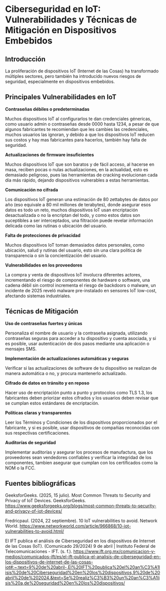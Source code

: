 # Ciberseguridad en IoT: Vulnerabilidades y Técnicas de Mitigación en Dispositivos Embebidos

## Introducción

La proliferación de dispositivos IoT (Internet de las Cosas) ha transformado múltiples sectores, pero también ha introducido nuevos riesgos de seguridad, especialmente en dispositivos embebidos.

## Principales Vulnerabilidades en IoT

**Contraseñas débiles o predeterminadas**

Muchos dispositivos IoT al configurarlos te dan credenciales génericas, como usuario admin o contraseñas desde 0000 hasta 1234, a pesar de que algunos fabricantes te recomiendan que les cambies las credenciales, muchos usuarios las ignoran, y debido a que los dispositivos IoT reducen sus costos y hay mas fabricantes para hacerlos, también hay falta de seguridad. 

**Actualizaciones de firmware insuficientes**

Muchos dispositivos IoT que son baratos y de fácil acceso, al hacerse en masa, reciben pocas o nulas actualizaciones, en la actualidad, esto es demasiado peligroso, pues las herramientas de cracking evolucionan cada día más rápido, dejando dispositivos vulnerables a estas herramientas.

**Comunicación no cifrada**

Los dispositivos IoT generan una estimación de 80 zettabytes de datos por año (eso equivale a 80 mil millones de terabytes), donde asegurar esos datos es todo un reto, muchos dispositivos IoT usan encriptación desactualizada o no la encriptan del todo, y como estos datos son suceptibles a ser interceptados, una filtración puede revelar información delicada como las rutinas o ubicación del usuario.

**Falta de protecciones de privacidad**

Muchos dispositivos IoT toman demasiados datos personales, como ubicación, salud y rutinas del usuario, esto sin una clara politica de transparencia o sin la concientización del usuario.

**Vulnerabilidades en los proveedores**

La compra y venta de dispositivos IoT involucra diferentes actores, incrementando el riesgo de componentes de hardware o software, una cadena débil sin control incrementa el riesgo de backdoors o malware, un incidente de 2025 reveló malware pre-instalado en sensores IoT low-cost, afectando sistemas industriales.

## Técnicas de Mitigación

**Uso de contraseñas fuertes y únicas**

Personaliza el nombre de usuario y la contraseña asignada, utilizando contraseñas seguras para acceder a tu dispositivo y cuenta asociada, y si es posible, usar autenticación de dos pasos mediante una aplicación o mensajes SMS.

**Implementación de actualizaciones automáticas y seguras**

Verificar si las actualizaciones de software de tu dispositivo se realizan de manera automática o no, y procura mantenerlo actualizado.

**Cifrado de datos en tránsito y en reposo**

Hacer uso de encriptación punto a punto y protocolos como TLS 1.3, los fabricantes deben priorizar estos cifrados y los usuarios deben revisar que se cumplan estos estándares de encriptación.

**Políticas claras y transparentes**

Leer los Términos y Condiciones de los dispositivos proporcionados por el fabricante, y si es posible, usar dispositivos de compañias reconocidas con sus respectivas certificaciones.

**Auditorías de seguridad**

Implementar auditorías y asegurar los procesos de manufactura, que los proveedores sean vendedores confiables y verificar la integridad de los componentes, tambien asegurar que cumplan con los certificados como la NOM o la FCC.


## Fuentes bibliográficas

GeeksforGeeks. (2025, 15 julio). Most Common Threats to Security and Privacy of IoT Devices. GeeksforGeeks. https://www.geeksforgeeks.org/blogs/most-common-threats-to-security-and-privacy-of-iot-devices/

Fredricpaul. (2024, 22 septiembre). 10 IoT vulnerabilities to avoid. Network World. https://www.networkworld.com/article/966868/10-iot-vulnerabilities-to-avoid.html/

El IFT publica el análisis de Ciberseguridad en los dispositivos de Internet de las Cosas (IoT). (Comunicado 29/2024) 9 de abril | Instituto Federal de Telecomunicaciones - IFT. (s. f.). https://www.ift.org.mx/comunicacion-y-medios/comunicados-ift/es/el-ift-publica-el-analisis-de-ciberseguridad-en-los-dispositivos-de-internet-de-las-cosas-iot#:~:text=9%20de%20abril-,El%20IFT%20publica%20el%20an%C3%A1lisis%20de%20Ciberseguridad%20en%20los%20dispositivos,9%20de%20abril%20de%202024.&text=Se%20realiz%C3%B3%20un%20an%C3%A1lisis%20a,de%20seguridad%20en%20los%20dispositivos/


